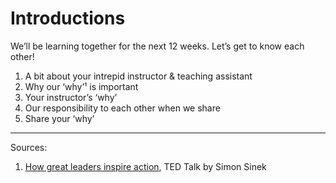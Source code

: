 # Introductions

We’ll be learning together for the next 12 weeks. Let’s get to know each other!

1. A bit about your intrepid instructor & teaching assistant
1. Why our ‘why’¹ is important
1. Your instructor’s ‘why’
1. Our responsibility to each other when we share
1. Share your ‘why’

-------

Sources:

1. [How great leaders inspire action](https://www.ted.com/talks/simon_sinek_how_great_leaders_inspire_action), TED Talk by Simon Sinek
